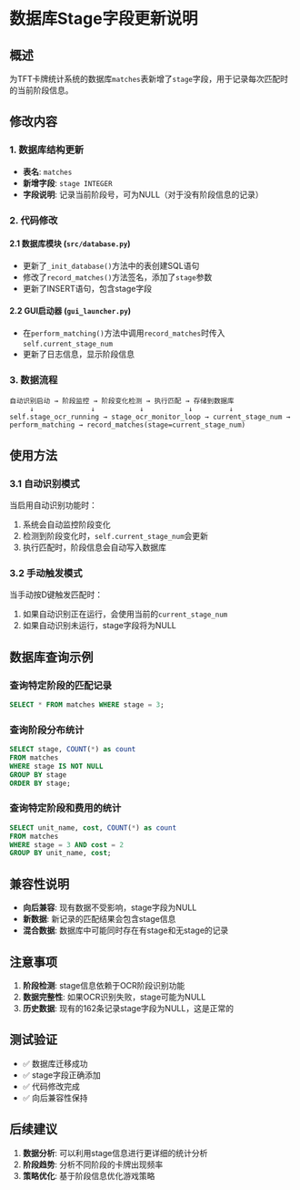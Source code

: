# 数据库Stage字段更新说明

## 概述

为TFT卡牌统计系统的数据库`matches`表新增了`stage`字段，用于记录每次匹配时的当前阶段信息。

## 修改内容

### 1. 数据库结构更新

- **表名**: `matches`
- **新增字段**: `stage INTEGER`
- **字段说明**: 记录当前阶段号，可为NULL（对于没有阶段信息的记录）

### 2. 代码修改

#### 2.1 数据库模块 (`src/database.py`)

- 更新了`_init_database()`方法中的表创建SQL语句
- 修改了`record_matches()`方法签名，添加了`stage`参数
- 更新了INSERT语句，包含stage字段

#### 2.2 GUI启动器 (`gui_launcher.py`)

- 在`perform_matching()`方法中调用`record_matches`时传入`self.current_stage_num`
- 更新了日志信息，显示阶段信息

### 3. 数据流程

```
自动识别启动 → 阶段监控 → 阶段变化检测 → 执行匹配 → 存储到数据库
     ↓              ↓           ↓           ↓         ↓
self.stage_ocr_running → stage_ocr_monitor_loop → current_stage_num → perform_matching → record_matches(stage=current_stage_num)
```

## 使用方法

### 3.1 自动识别模式

当启用自动识别功能时：
1. 系统会自动监控阶段变化
2. 检测到阶段变化时，`self.current_stage_num`会更新
3. 执行匹配时，阶段信息会自动写入数据库

### 3.2 手动触发模式

当手动按D键触发匹配时：
1. 如果自动识别正在运行，会使用当前的`current_stage_num`
2. 如果自动识别未运行，stage字段将为NULL

## 数据库查询示例

### 查询特定阶段的匹配记录
```sql
SELECT * FROM matches WHERE stage = 3;
```

### 查询阶段分布统计
```sql
SELECT stage, COUNT(*) as count 
FROM matches 
WHERE stage IS NOT NULL 
GROUP BY stage 
ORDER BY stage;
```

### 查询特定阶段和费用的统计
```sql
SELECT unit_name, cost, COUNT(*) as count 
FROM matches 
WHERE stage = 3 AND cost = 2 
GROUP BY unit_name, cost;
```

## 兼容性说明

- **向后兼容**: 现有数据不受影响，stage字段为NULL
- **新数据**: 新记录的匹配结果会包含stage信息
- **混合数据**: 数据库中可能同时存在有stage和无stage的记录

## 注意事项

1. **阶段检测**: stage信息依赖于OCR阶段识别功能
2. **数据完整性**: 如果OCR识别失败，stage可能为NULL
3. **历史数据**: 现有的162条记录stage字段为NULL，这是正常的

## 测试验证

- ✅ 数据库迁移成功
- ✅ stage字段正确添加
- ✅ 代码修改完成
- ✅ 向后兼容性保持

## 后续建议

1. **数据分析**: 可以利用stage信息进行更详细的统计分析
2. **阶段趋势**: 分析不同阶段的卡牌出现频率
3. **策略优化**: 基于阶段信息优化游戏策略
